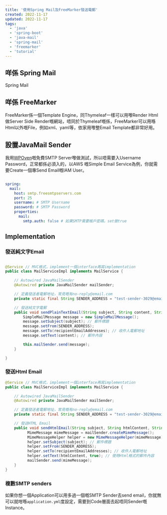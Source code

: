 ```yaml
---
title: '使用Spring Mail及FreeMarker發送電郵'
created: 2022-11-17
updated: 2022-11-17
tags:
  - 'java'
  - 'spring-boot'
  - 'java-mail'
  - 'spring-mail'
  - 'freemarker'
  - 'tutorial'
---
```



## 咩係 Spring Mail

Spring Mail

## 咩係 FreeMarker

FreeMarker係一個Template Engine，同Thymeleaf一樣可以用嚟Render Html做Server Side Render嘅網站，唔同於Thymeleaf嘅係，FreeMarker可以用喺Html以外嘅File，例如xml、yaml等，依家用嚟整Email Template都非常好用。

## 設置JavaMail Sender

我用[WPOven](https://www.wpoven.com/tools/free-smtp-server-for-testing)嘅免費SMTP Server嚟做測試，所以唔需要入Username Password，正常都係必須入的，以AWS 嘅Simple Email Service為例，你就需要Create一個專Send Email嘅IAM User。


```yaml title="application.yml"

spring:
  mail:
    host: smtp.freesmtpservers.com
    port: 25
    username: # SMTP Username
    password: # SMTP Password
    properties:
      mail:
        smtp.auth: false # 如果SMTP需要帳戶密碼，set做true

```

## Implementation

### 發送純文字Email

```java title="MailServiceImpl.java"

@Service // MVC格式，implement一個interface再寫implementation
public class MailServiceImpl implements MailService {

    // Autowired JavaMailSender
    @Autowired private JavaMailSender mailSender;

    // 定義發送者電郵地址，常見嘅有no-reply@email.com
    private static final String SENDER_ADDRESS = "test-sender-3029@email.com";

    // 發送純文字電郵
    public void sendPlainTextEmail(String subject, String content, String... recipientEmailAddresses) {
        SimpleMailMessage message = new SimpleMailMessage();
        message.setSubject(subject); // 郵件標題
        message.setFrom(SENDER_ADDRESS);
        message.setTo(recipientEmailAddresses); // 收件人電郵地址
        message.setText(content); // 郵件內容

        this.mailSender.send(message);
    }

}
```

### 發送Html Email

```java title="MailServiceImpl.java"
@Service // MVC格式，implement一個interface再寫implementation
public class MailServiceImpl implements MailService {

    // Autowired JavaMailSender
    @Autowired private JavaMailSender mailSender;

    // 定義發送者電郵地址，常見嘅有no-reply@email.com
    private static final String SENDER_ADDRESS = "test-sender-3029@email.com";

    // 發送HTML Email
    public void sendHtmlEmail(String subject, String htmlContent, String... recipientEmailAddresses) throws MessagingException {
          MimeMessage mimeMessage = mailSender.createMimeMessage();
          MimeMessageHelper helper = new MimeMessageHelper(mimeMessage);
          helper.setSubject(subject); // 郵件標題
          helper.setFrom(SENDER_ADDRESS);
          helper.setTo(recipientEmailAddresses); // 收件人電郵地址
          helper.setText(htmlContent, true); // 使用Html格式的郵件內容
          mailSender.send(mimeMessage);
    }
}
```

### 複數SMTP senders

如果你想一個Application可以用多過一個嘅SMTP Sender去send email，你就無可以就咁喺```application.yml```度設定，需要到Code層面去起唔同Sender嘅Instance。

```java 



```
